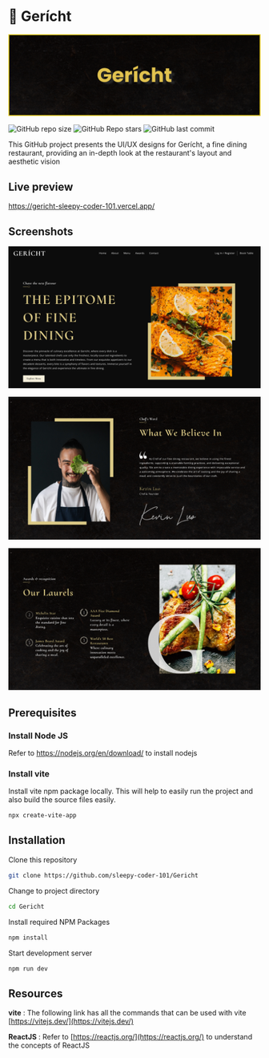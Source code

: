 # 🍴 Gerícht

<p align="center">
  <img src="/public/readme/Banner.png" />
</p>

![GitHub repo size](https://img.shields.io/github/repo-size/sleepy-coder-101/Gericht?logo=Files&style=for-the-badge) ![GitHub Repo stars](https://img.shields.io/github/stars/sleepy-coder-101/Gericht?logo=Apache%20Spark&style=for-the-badge) ![GitHub last commit](https://img.shields.io/github/last-commit/sleepy-coder-101/Gericht?logo=GitHub&style=for-the-badge)

This GitHub project presents the UI/UX designs for Gerícht, a fine dining restaurant, providing an in-depth look at the restaurant's layout and aesthetic vision

## Live preview

https://gericht-sleepy-coder-101.vercel.app/

## Screenshots

!["Gerícht Header"](/public/readme/Header.png "Gerícht Header")

!["Gerícht Chef"](/public/readme/Chef.png "Gerícht Chef")

!["Gerícht Laurels"](/public/readme/Laurels.png "Gerícht Laurels")

## Prerequisites

### Install Node JS

Refer to https://nodejs.org/en/download/ to install nodejs

### Install vite

Install vite npm package locally. This will help to easily run the project and also build the source files easily.

```bash
npx create-vite-app
```

## Installation

Clone this repository

```bash
git clone https://github.com/sleepy-coder-101/Gericht
```

Change to project directory

```bash
cd Gericht
```

Install required NPM Packages

```bash
npm install
```

Start development server

```bash
npm run dev
```

## Resources

**vite** : The following link has all the commands that can be used with vite [https://vitejs.dev/](https://vitejs.dev/)

**ReactJS** : Refer to [https://reactjs.org/](https://reactjs.org/) to understand the concepts of ReactJS
